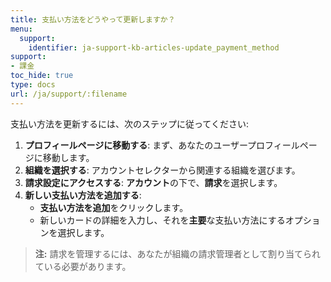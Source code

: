 ```yaml
---
title: 支払い方法をどうやって更新しますか？
menu:
  support:
    identifier: ja-support-kb-articles-update_payment_method
support:
- 課金
toc_hide: true
type: docs
url: /ja/support/:filename
---
```


支払い方法を更新するには、次のステップに従ってください:

1. **プロフィールページに移動する**: まず、あなたのユーザープロフィールページに移動します。
2. **組織を選択する**: アカウントセレクターから関連する組織を選びます。
3. **請求設定にアクセスする**: **アカウント**の下で、**請求**を選択します。
4. **新しい支払い方法を追加する**:
   - **支払い方法を追加**をクリックします。
   - 新しいカードの詳細を入力し、それを**主要**な支払い方法にするオプションを選択します。

> **注:** 請求を管理するには、あなたが組織の請求管理者として割り当てられている必要があります。